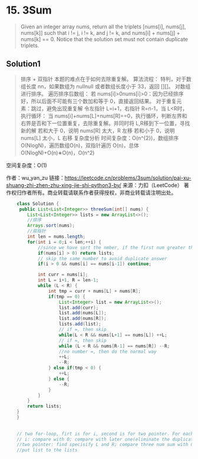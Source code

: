 # 15. 3Sum

>Given an integer array nums, return all the triplets [nums[i], nums[j], nums[k]] such that i != j, i != k, and j != k, and nums[i] + nums[j] + nums[k] == 0.
Notice that the solution set must not contain duplicate triplets.

## Solution1 

>排序 + 双指针
本题的难点在于如何去除重复解。
算法流程：
特判，对于数组长度 nn，如果数组为 nullnull 或者数组长度小于 33，返回 [][]。
对数组进行排序。
遍历排序后数组：
若 nums[i]>0nums[i]>0：因为已经排序好，所以后面不可能有三个数加和等于 0，直接返回结果。
对于重复元素：跳过，避免出现重复解
令左指针 L=i+1，右指针 R=n-1，当 L<R时，执行循环：
当 nums[i]+nums[L]+nums[R]==0，执行循环，判断左界和右界是否和下一位置重复，去除重复解。并同时将 L,R移到下一位置，寻找新的解
若和大于 0，说明 nums[R] 太大，R 左移
若和小于 0，说明 nums[L] 太小，L 右移
复杂度分析
时间复杂度：O(n^{2})，数组排序 O(NlogN)，遍历数组O(n)，双指针遍历 O(n)，总体O(NlogN)+O(n)∗O(n)，O(n^2)
 
空间复杂度：O(1)

作者：wu_yan_zu
链接：https://leetcode.cn/problems/3sum/solution/pai-xu-shuang-zhi-zhen-zhu-xing-jie-shi-python3-by/
来源：力扣（LeetCode）
著作权归作者所有。商业转载请联系作者获得授权，非商业转载请注明出处。

```java
    class Solution {
     public List<List<Integer>> threeSum(int[] nums) {
        List<List<Integer>> lists = new ArrayList<>();
        //排序
        Arrays.sort(nums);
        //双指针
        int len = nums.length;
        for(int i = 0;i < len;++i) {
            //since we have sort the nmber, if the first num greater than 0,this means we cannot find the THREE num that satifisy our requirement.
            if(nums[i] > 0) return lists;
            // skip the same number to avoid duplicate answer
            if(i > 0 && nums[i] == nums[i-1]) continue;

            int curr = nums[i];
            int L = i+1, R = len-1;
            while (L < R) {
                int tmp = curr + nums[L] + nums[R];
                if(tmp == 0) {
                    List<Integer> list = new ArrayList<>();
                    list.add(curr);
                    list.add(nums[L]);
                    list.add(nums[R]);
                    lists.add(list);
                    // if =, then skip
                    while(L < R && nums[L+1] == nums[L]) ++L;
                    // if =, then skip
                    while (L < R && nums[R-1] == nums[R]) --R;
                    //no number =, then do the normal way
                    ++L;
                    --R;
                } else if(tmp < 0) {
                    ++L;
                } else {
                    --R;
                }
            }
        }
        return lists;
    }
    }
    
 
    // two for-loop, firt is for i, second is for two pointer. For each i, use two pointer to check any satified answer.
    // i: compare with 0; compare with later one(eliminate the duplication)
    //two pointer: find specisify L and R; compare three num sum with 0(if =, add to list and change the value of Land R; if <, change the value directly)
    //put list to the lists
```